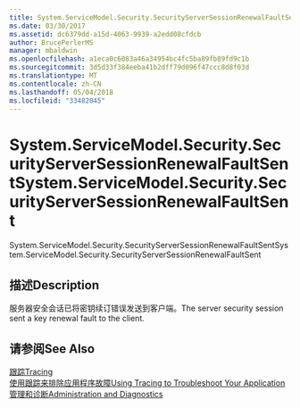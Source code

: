 ```yaml
---
title: System.ServiceModel.Security.SecurityServerSessionRenewalFaultSent
ms.date: 03/30/2017
ms.assetid: dc6379dd-a15d-4063-9939-a2edd08cfdcb
author: BrucePerlerMS
manager: mbaldwin
ms.openlocfilehash: a1eca0c6083a46a34954bc4fc5ba89fb89fd9c1b
ms.sourcegitcommit: 3d5d33f384eeba41b2dff79d096f47ccc8d8f03d
ms.translationtype: MT
ms.contentlocale: zh-CN
ms.lasthandoff: 05/04/2018
ms.locfileid: "33482045"
---
```

# <a name="systemservicemodelsecuritysecurityserversessionrenewalfaultsent"></a><span data-ttu-id="857b5-102">System.ServiceModel.Security.SecurityServerSessionRenewalFaultSent</span><span class="sxs-lookup"><span data-stu-id="857b5-102">System.ServiceModel.Security.SecurityServerSessionRenewalFaultSent</span></span>
<span data-ttu-id="857b5-103">System.ServiceModel.Security.SecurityServerSessionRenewalFaultSent</span><span class="sxs-lookup"><span data-stu-id="857b5-103">System.ServiceModel.Security.SecurityServerSessionRenewalFaultSent</span></span>  
  
## <a name="description"></a><span data-ttu-id="857b5-104">描述</span><span class="sxs-lookup"><span data-stu-id="857b5-104">Description</span></span>  
 <span data-ttu-id="857b5-105">服务器安全会话已将密钥续订错误发送到客户端。</span><span class="sxs-lookup"><span data-stu-id="857b5-105">The server security session sent a key renewal fault to the client.</span></span>  
  
## <a name="see-also"></a><span data-ttu-id="857b5-106">请参阅</span><span class="sxs-lookup"><span data-stu-id="857b5-106">See Also</span></span>  
 [<span data-ttu-id="857b5-107">跟踪</span><span class="sxs-lookup"><span data-stu-id="857b5-107">Tracing</span></span>](../../../../../docs/framework/wcf/diagnostics/tracing/index.md)  
 [<span data-ttu-id="857b5-108">使用跟踪来排除应用程序故障</span><span class="sxs-lookup"><span data-stu-id="857b5-108">Using Tracing to Troubleshoot Your Application</span></span>](../../../../../docs/framework/wcf/diagnostics/tracing/using-tracing-to-troubleshoot-your-application.md)  
 [<span data-ttu-id="857b5-109">管理和诊断</span><span class="sxs-lookup"><span data-stu-id="857b5-109">Administration and Diagnostics</span></span>](../../../../../docs/framework/wcf/diagnostics/index.md)
